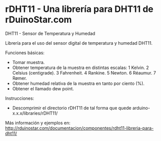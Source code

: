 rDHT11 - Una librería para DHT11 de rDuinoStar.com
=================

DHT11 - Sensor de Temperatura y Humedad

Librería para el uso del sensor digital de temperatura y humedad DHT11.

Funciones básicas:
- Tomar muestra.
- Obtener temperatura de la muestra en distintas escalas:
    1 Kelvin.
    2 Celsius (centigrade).
    3 Fahrenheit.
    4 Rankine.
    5 Newton.
    6 Réaumur.
    7 Rømer.
- Obtener humedad relativa de la muestra en tanto por ciento (%).
- Obtener el llamado dew point.

Instrucciones:
- Descomprimir el directorio rDHT11 de tal forma que quede arduino-x.x.x/libraries/rDHT11/

Más información y ejemplos en:
http://rduinostar.com/documentacion/componentes/rdht11-libreria-para-dht11/
